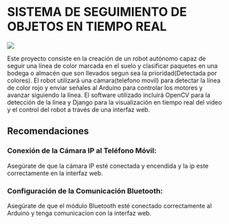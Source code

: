 <h1>SISTEMA DE SEGUIMIENTO DE OBJETOS EN TIEMPO REAL</h1>
<img src = "https://user-images.githubusercontent.com/86623205/225821894-dcece6f3-37d6-4fd8-bcea-cf8054ea2f4f.svg" aling="center">

<p>
  Este proyecto consiste en la creación de un robot autónomo capaz de seguir una línea de color marcada en el suelo 
  y clasificar paquetes en una bodega o almacén que son llevados segun sea la prioridad(Detectada por colores).
  El robot utilizará una cámara(telefono movil) para detectar la línea de color rojo y enviar señales al Arduino 
  para controlar los motores y avanzar siguiendo la línea. El software utilizado incluirá OpenCV para la detección 
  de la línea y Django para la visualización en tiempo real del video y el control del robot a través de una interfaz web.
</p>
<h2>
  Recomendaciones
</h2>
<h3>
  Conexión de la Cámara IP al Teléfono Móvil: 
</h3>
<p>
    Asegúrate de que la cámara IP esté conectada y encendida y la ip este correctamente en la interfaz web. 
</p>
<h3>
  Configuración de la Comunicación Bluetooth: 
</h3>
<p>
    Asegúrate de que el módulo Bluetooth esté conectado correctamente al Arduino y tenga comunicacion con la interfaz web.
</p>
